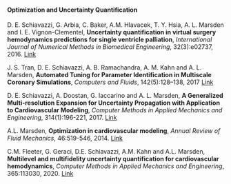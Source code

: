 ####  Optimization and Uncertainty Quantification

D. E. Schiavazzi, G. Arbia, C. Baker, A.M. Hlavacek, T. Y. Hsia, A. L. Marsden and I. E. Vignon-Clementel, **Uncertainty quantification in virtual surgery hemodynamics predictions for single ventricle palliation**, _International Journal of Numerical Methods in Biomedical Engineering_, 32(3):e02737, 2016. [Link](http://onlinelibrary.wiley.com/doi/10.1002/cnm.2737/abstract;jsessionid=EA23F66BAD33FE10108F0F5AE8F2C636.f03t04)

J. S. Tran, D. E. Schiavazzi, A. B. Ramachandra, A. M. Kahn and A. L. Marsden, **Automated Tuning for Parameter Identification in Multiscale Coronary Simulations**, _Computers and Fluids_, 142(5):128–138, 2017 [Link](http://www.sciencedirect.com/science/article/pii/S004579301630161X)

D. E. Schiavazzi, A. Doostan, G. Iaccarino and A. L. Marsden, **A Generalized Multi-resolution Expansion for Uncertainty Propagation with Application to Cardiovascular Modeling**, _Computer Methods in Applied Mechanics and Engineering_, 314(1):196-221, 2017. [Link](http://www.sciencedirect.com/science/article/pii/S0045782516311951)

A.L. Marsden, **Optimization in cardiovascular modeling**, _Annual Review of Fluid Mechanics_, 46:519-546, 2014. [Link](http://www.annualreviews.org/doi/abs/10.1146/annurev-fluid-010313-141341)

C.M. Fleeter, G. Geraci, D.E. Schiavazzi, A.M. Kahn and A.L. Marsden, **Multilevel and multifidelity uncertainty quantification for cardiovascular hemodynamics**, _Computer Methods in Applied Mechanics and Engineering_, 365:113030, 2020. [Link](https://www.sciencedirect.com/science/article/pii/S0045782520302140)